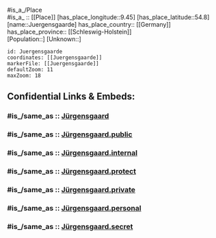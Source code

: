 ﻿---
confidential: public
isDeleted: false
location:
- 54.8
- 9.45
mapmarker: city
mapzoom:
- 7
- 12
SpocWebEntityId: 31232
tags:
- geo/City
type: City
---

#is_a_/Place  
#is_a_ :: [[Place]] 
[has_place_longitude::9.45] 
[has_place_latitude::54.8] 
[name::Juergensgaarde] 
has_place_country:: [[Germany]]  
has_place_province:: [[Schleswig-Holstein]]  
[Population::] 
[Unknown::] 


```leaflet
id: Juergensgaarde
coordinates: [[Juergensgaarde]] 
markerFile: [[Juergensgaarde]] 
defaultZoom: 11 
maxZoom: 18
```


## Confidential Links & Embeds: 

### #is_/same_as :: [Jürgensgaard](/_Standards/Earth/Continent/Europe/Europe~Central/Germany/Germany~West/Schleswig-Holstein/counties~SH/Flensburg/Jürgensgaard.md) 

### #is_/same_as :: [Jürgensgaard.public](/_public/Earth/Continent/Europe/Europe~Central/Germany/Germany~West/Schleswig-Holstein/counties~SH/Flensburg/Jürgensgaard.public.md) 

### #is_/same_as :: [Jürgensgaard.internal](/_internal/Earth/Continent/Europe/Europe~Central/Germany/Germany~West/Schleswig-Holstein/counties~SH/Flensburg/Jürgensgaard.internal.md) 

### #is_/same_as :: [Jürgensgaard.protect](/_protect/Earth/Continent/Europe/Europe~Central/Germany/Germany~West/Schleswig-Holstein/counties~SH/Flensburg/Jürgensgaard.protect.md) 

### #is_/same_as :: [Jürgensgaard.private](/_private/Earth/Continent/Europe/Europe~Central/Germany/Germany~West/Schleswig-Holstein/counties~SH/Flensburg/Jürgensgaard.private.md) 

### #is_/same_as :: [Jürgensgaard.personal](/_personal/Earth/Continent/Europe/Europe~Central/Germany/Germany~West/Schleswig-Holstein/counties~SH/Flensburg/Jürgensgaard.personal.md) 

### #is_/same_as :: [Jürgensgaard.secret](/_secret/Earth/Continent/Europe/Europe~Central/Germany/Germany~West/Schleswig-Holstein/counties~SH/Flensburg/Jürgensgaard.secret.md)

